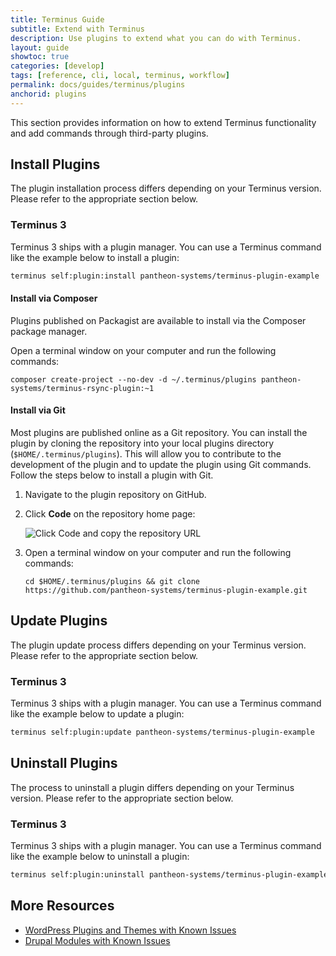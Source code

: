 ```yaml
---
title: Terminus Guide
subtitle: Extend with Terminus
description: Use plugins to extend what you can do with Terminus.
layout: guide
showtoc: true
categories: [develop]
tags: [reference, cli, local, terminus, workflow]
permalink: docs/guides/terminus/plugins
anchorid: plugins
---
```


This section provides information on how to extend Terminus functionality and add commands through third-party plugins.

## Install Plugins

The plugin installation process differs depending on your Terminus version. Please refer to the appropriate section below.

### Terminus 3

Terminus 3 ships with a plugin manager. You can use a Terminus command like the example below to install a plugin:

```bash
terminus self:plugin:install pantheon-systems/terminus-plugin-example
```

<Accordion title="Composer and Git - Explore Advanced Installation Methods (Optional)" id="advance-installs" icon="lightbulb">

#### Install via Composer

Plugins published on Packagist are available to install via the Composer package manager. 

Open a terminal window on your computer and run the following commands:

```bash{promptUser: user}
composer create-project --no-dev -d ~/.terminus/plugins pantheon-systems/terminus-rsync-plugin:~1
```

#### Install via Git

Most plugins are published online as a Git repository. You can install the plugin by cloning the repository into your local plugins directory (`$HOME/.terminus/plugins`). This will allow you to contribute to the development of the plugin and to update the plugin using Git commands. Follow the steps below to install a plugin with Git.

1. Navigate to the plugin repository on GitHub.

1. Click **<span class="glyphicons glyphicon-save"></span> Code** on the repository home page:

    ![Click Code and copy the repository URL](../../images/github/github-code-clone-ssh.png "GitHub clone URL")

1. Open a terminal window on your computer and run the following commands:

    ```bash{promptUser: user}
    cd $HOME/.terminus/plugins && git clone https://github.com/pantheon-systems/terminus-plugin-example.git
    ```

</Accordion>

## Update Plugins

The plugin update process differs depending on your Terminus version. Please refer to the appropriate section below.

### Terminus 3

Terminus 3 ships with a plugin manager. You can use a Terminus command like the example below to update a plugin:

```bash
terminus self:plugin:update pantheon-systems/terminus-plugin-example
```

## Uninstall Plugins

The process to uninstall a plugin differs depending on your Terminus version. Please refer to the appropriate section below.

### Terminus 3

Terminus 3 ships with a plugin manager. You can use a Terminus command like the example below to uninstall a plugin:

```bash
terminus self:plugin:uninstall pantheon-systems/terminus-plugin-example
```

## More Resources

- [WordPress Plugins and Themes with Known Issues](/plugins-known-issues)
- [Drupal Modules with Known Issues](/modules-known-issues)